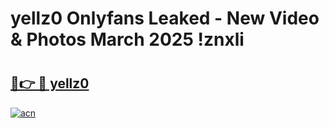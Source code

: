 # yellz0 Onlyfans Leaked - New Video & Photos March 2025 !znxli

# <h2><a href="https://gwji0h.iuczelnia.edu.pl?title=yellz0&ref=znxli">🔗👉 🔴 yellz0</a></h2>

[![acn](https://github.com/user-attachments/assets/0f9c940e-d8b0-45ae-aac7-cd30a18b3e1c)](https://gwji0h.iuczelnia.edu.pl?title=yellz0&ref=znxli)

